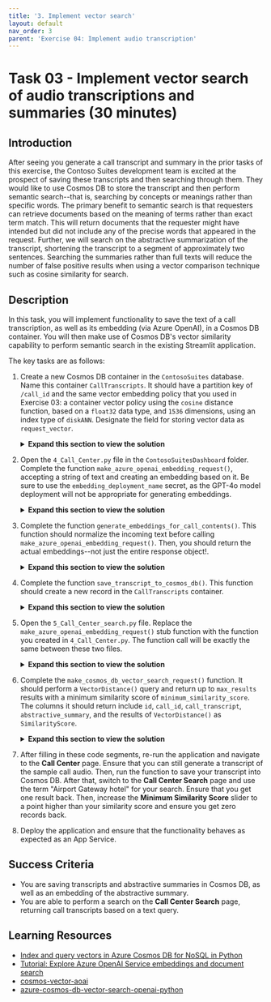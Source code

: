 ```yaml
---
title: '3. Implement vector search'
layout: default
nav_order: 3
parent: 'Exercise 04: Implement audio transcription'
---
```


# Task 03 - Implement vector search of audio transcriptions and summaries (30 minutes)

## Introduction

After seeing you generate a call transcript and summary in the prior tasks of this exercise, the Contoso Suites development team is excited at the prospect of saving these transcripts and then searching through them. They would like to use Cosmos DB to store the transcript and then perform semantic search--that is, searching by concepts or meanings rather than specific words. The primary benefit to semantic search is that requesters can retrieve documents based on the meaning of terms rather than exact term match. This will return documents that the requester might have intended but did not include any of the precise words that appeared in the request. Further, we will search on the abstractive summarization of the transcript, shortening the transcript to a segment of approximately two sentences. Searching the summaries rather than full texts will reduce the number of false positive results when using a vector comparison technique such as cosine similarity for search.

## Description

In this task, you will implement functionality to save the text of a call transcription, as well as its embedding (via Azure OpenAI), in a Cosmos DB container. You will then make use of Cosmos DB's vector similarity capability to perform semantic search in the existing Streamlit application.

The key tasks are as follows:

1. Create a new Cosmos DB container in the `ContosoSuites` database. Name this container `CallTranscripts`. It should have a partition key of `/call_id` and the same vector embedding policy that you used in Exercise 03: a container vector policy using the `cosine` distance function, based on a `float32` data type, and `1536` dimensions, using an index type of `diskANN`. Designate the field for storing vector data as `request_vector`.

    <details markdown="block">
    <summary><strong>Expand this section to view the solution</strong></summary>

    Container vector policies and vector indexing policies must be defined at the time of container creation. In order to create a container, perform the following steps:

    - In the [Azure portal](https://portal.azure.com), navigate to your Cosmos DB resource.
    - Select **Data Explorer** in the left-hand menu.
    - On the **Data Explorer** page, select **New Container**
    - In the **New Container** dialog:
      - Select **Use existing** under **Database id** and select the **ContosoSuites** database from the dropdown list.
      - Enter `CallTranscripts` into the **Container id** box.
      - Enter `/call_id` into the **Partition key** box.
      - Expand the **Container Vectory Policy** section of the dialog, select **Add vector embedding**, and then enter the following values into the  specified fields:
        - Path: Enter **"/request_vector"**.
        - Data type: Select **float32**.
        - Distance function: Select **cosine**.
        - Dimensions: Enter **1536**. This is based on the number of dimensions generated by the `ada-text-embedding-002` model in Azure OpenAI.
        - Index type: Select **diskANN**. Given the number of dimensions being specified, 1536, the `flat` index type will not work, as it only  supports a maximum of 505 dimensions for vectors. The `quantizedFlat` index could also be used here. `diskANN` is a more efficient index type,  but given the amount of data we are working with in this lab, you likely will not notice any difference in performance.
      - Select **OK** to create the container.

    </details>

2. Open the `4_Call_Center.py` file in the `ContosoSuitesDashboard` folder. Complete the function `make_azure_openai_embedding_request()`, accepting a string of text and creating an embedding based on it. Be sure to use the `embedding_deployment_name` secret, as the GPT-4o model deployment will not be appropriate for generating embeddings.

    <details markdown="block">
    <summary><strong>Expand this section to view the solution</strong></summary>

    The completed version of the `make_azure_openai_embedding_request()` function is as follows:

   ```python
   def make_azure_openai_embedding_request(text):
       """Create and return a new embedding request. Key assumptions:
       - Azure OpenAI endpoint, key, and deployment name stored in Streamlit secrets."""

       aoai_endpoint = st.secrets["aoai"]["endpoint"]
       aoai_key = st.secrets["aoai"]["key"]
       aoai_embedding_deployment_name = st.secrets["aoai"]["embedding_deployment_name"]

       client = openai.AzureOpenAI(
           api_key=aoai_key,
           api_version="2024-06-01",
           azure_endpoint = aoai_endpoint
       )
       # Create and return a new embedding request
       return client.embeddings.create(
           model=aoai_embedding_deployment_name,
           input=text
       )
   ```

    </details>

3. Complete the function `generate_embeddings_for_call_contents()`. This function should normalize the incoming text before calling `make_azure_openai_embedding_request()`. Then, you should return the actual embeddings--not just the entire response object!.

    <details markdown="block">
    <summary><strong>Expand this section to view the solution</strong></summary>

    The completed version of the `generate_embeddings_for_call_contents()` function is as follows:

   ```python
   def generate_embeddings_for_call_contents(call_contents):
       """Generate embeddings for call contents. Key assumptions:
       - Call contents is a single string.
       - Azure OpenAI endpoint, key, and deployment name stored in Streamlit secrets."""

       # Normalize the text for tokenization
       normalized_content = normalize_text(call_contents)

       # Call make_azure_openai_embedding_request() with the normalized content
       response = make_azure_openai_embedding_request(normalized_content)

       return response.data[0].embedding
   ```

    </details>

4. Complete the function `save_transcript_to_cosmos_db()`. This function should create a new record in the `CallTranscripts` container.

    <details markdown="block">
    <summary><strong>Expand this section to view the solution</strong></summary>

    The completed version of the `save_transcript_to_cosmos_db()` function is as follows:

   ```python
   def save_transcript_to_cosmos_db(transcript_item):
       """Save embeddings to Cosmos DB vector store. Key assumptions:
       - transcript_item is a JSON object containing call_id (int), 
           call_transcript (string), and request_vector (list).
       - Cosmos DB endpoint, key, and database name stored in Streamlit secrets."""

       cosmos_endpoint = st.secrets["cosmos"]["endpoint"]
       cosmos_key = st.secrets["cosmos"]["key"]
       cosmos_database_name = st.secrets["cosmos"]["database_name"]
       cosmos_container_name = "CallTranscripts"

       # Create a CosmosClient
       client = CosmosClient(url=cosmos_endpoint, credential=cosmos_key)
       # Load the Cosmos database and container
       database = client.get_database_client(cosmos_database_name)
       container = database.get_container_client(cosmos_container_name)

       # Insert the call transcript
       container.create_item(body=transcript_item)
   ```

    </details>

5. Open the `5_Call_Center_search.py` file. Replace the `make_azure_openai_embedding_request()` stub function with the function you created in `4_Call_Center.py`. The function call will be exactly the same between these two files.

    <details markdown="block">
    <summary><strong>Expand this section to view the solution</strong></summary>

    The completed version of the `make_azure_openai_embedding_request()` function is as follows:

   ```python
   def make_azure_openai_embedding_request(text):
       """Create and return a new embedding request. Key assumptions:
       - Azure OpenAI endpoint, key, and deployment name stored in Streamlit secrets."""

       aoai_endpoint = st.secrets["aoai"]["endpoint"]
       aoai_key = st.secrets["aoai"]["key"]
       aoai_embedding_deployment_name = st.secrets["aoai"]["embedding_deployment_name"]

       client = openai.AzureOpenAI(
           api_key=aoai_key,
           api_version="2024-06-01",
           azure_endpoint = aoai_endpoint
       )
       # Create and return a new embedding request
       return client.embeddings.create(
           model=aoai_embedding_deployment_name,
           input=text
       )
   ```

    </details>

6. Complete the `make_cosmos_db_vector_search_request()` function. It should perform a `VectorDistance()` query and return up to `max_results` results with a minimum similarity score of `minimum_similarity_score`. The columns it should return include `id`, `call_id`, `call_transcript`, `abstractive_summary`, and the results of `VectorDistance()` as `SimilarityScore`.

    <details markdown="block">
    <summary><strong>Expand this section to view the solution</strong></summary>

    The completed version of the `make_cosmos_db_vector_search_request()` function is as follows:

   ```python
   def make_cosmos_db_vector_search_request(query_embedding, max_results=5,minimum_similarity_score=0.5):
       """Create and return a new vector search request. Key assumptions:
       - Query embedding is a list of floats based on a search string.
       - Cosmos DB endpoint, key, and database name stored in Streamlit secrets."""

       cosmos_endpoint = st.secrets["cosmos"]["endpoint"]
       cosmos_key = st.secrets["cosmos"]["key"]
       cosmos_database_name = st.secrets["cosmos"]["database_name"]
       cosmos_container_name = "CallTranscripts"

       # Create a CosmosClient
       client = CosmosClient(url=cosmos_endpoint, credential=cosmos_key)
       # Load the Cosmos database and container
       database = client.get_database_client(cosmos_database_name)
       container = database.get_container_client(cosmos_container_name)

       results = container.query_items(
           query=f"""
               SELECT TOP {max_results}
                   c.id,
                   c.call_id,
                   c.call_transcript,
                   c.abstractive_summary,
                   VectorDistance(c.request_vector, @request_vector) AS SimilarityScore
               FROM c
               WHERE
                   VectorDistance(c.request_vector, @request_vector) > {minimum_similarity_score}
               ORDER BY
                   VectorDistance(c.request_vector, @request_vector)
               """,
           parameters=[
               {"name": "@request_vector", "value": query_embedding}
           ],
           enable_cross_partition_query=True
       )

       # Create and return a new vector search request
       return results
   ```

    </details>

7. After filling in these code segments, re-run the application and navigate to the **Call Center** page. Ensure that you can still generate a transcript of the sample call audio. Then, run the function to save your transcript into Cosmos DB. After that, switch to the **Call Center Search** page and use the term "Airport Gateway hotel" for your search. Ensure that you get one result back. Then, increase the **Minimum Similarity Score** slider to a point higher than your similarity score and ensure you get zero records back.
8. Deploy the application and ensure that the functionality behaves as expected as an App Service.

## Success Criteria

- You are saving transcripts and abstractive summaries in Cosmos DB, as well as an embedding of the abstractive summary.
- You are able to perform a search on the **Call Center Search** page, returning call transcripts based on a text query.

## Learning Resources

- [Index and query vectors in Azure Cosmos DB for NoSQL in Python](https://learn.microsoft.com/azure/cosmos-db/nosql/how-to-python-vector-index-query)
- [Tutorial: Explore Azure OpenAI Service embeddings and document search](https://learn.microsoft.com/azure/ai-services/openai/tutorials/embeddings?tabs=python-new%2Ccommand-line&pivots=programming-language-python)
- [cosmos-vector-aoai](https://github.com/madebygps/cosmos-vector-aoai/tree/main)
- [azure-cosmos-db-vector-search-openai-python](https://github.com/cjoakim/azure-cosmos-db-vector-search-openai-python/tree/main)
